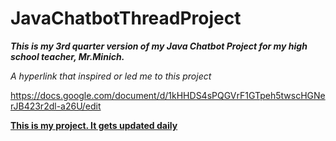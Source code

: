 # JavaChatbotThreadProject
 _**This is my 3rd quarter version of my Java Chatbot Project for my high school teacher, Mr.Minich.**_

_A hyperlink that inspired or led me to this project_

https://docs.google.com/document/d/1kHHDS4sPQGVrF1GTpeh5twscHGNerJB423r2dl-a26U/edit

[**This is my project. It gets updated daily**](https://repl.it/@JacksonHucklebe/Computer-Java-Chatbot)
